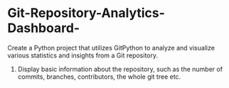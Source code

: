 # Git-Repository-Analytics-Dashboard-
Create a Python project that utilizes GitPython to analyze and visualize various statistics and insights from a Git repository.
1. Display basic information about the repository, such as the number of commits, branches, contributors, the whole git tree etc.
